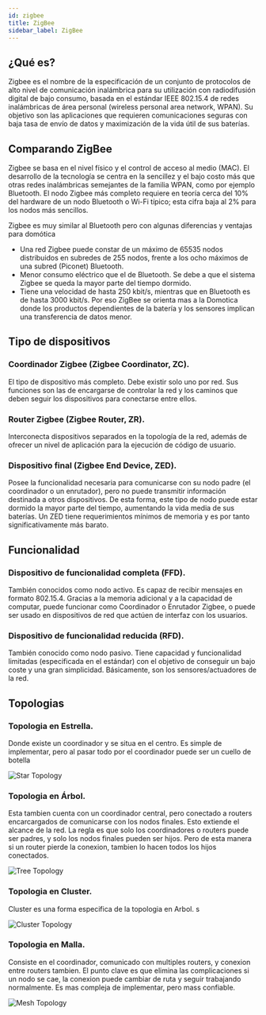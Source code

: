 ```yaml
---
id: zigbee
title: ZigBee
sidebar_label: ZigBee
---
```


## ¿Qué es?
  Zigbee es el nombre de la especificación de un conjunto de protocolos de alto nivel de comunicación inalámbrica para su utilización con radiodifusión digital de bajo consumo, basada en el estándar IEEE 802.15.4 de redes inalámbricas de área personal (wireless personal area network, WPAN). Su objetivo son las aplicaciones que requieren comunicaciones seguras con baja tasa de envío de datos y maximización de la vida útil de sus baterías.

## Comparando ZigBee
  Zigbee se basa en el nivel físico y el control de acceso al medio (MAC).
  El desarrollo de la tecnología se centra en la sencillez y el bajo costo más que otras redes inalámbricas semejantes de la familia WPAN, como por ejemplo Bluetooth. El nodo Zigbee más completo requiere en teoría cerca del 10% del hardware de un nodo Bluetooth o Wi-Fi típico; esta cifra baja al 2% para los nodos más sencillos.

  Zigbee es muy similar al Bluetooth pero con algunas diferencias y ventajas para domótica
  
  - Una red Zigbee puede constar de un máximo de 65535 nodos distribuidos en subredes de 255 nodos, frente a los ocho máximos de una subred (Piconet) Bluetooth.
  - Menor consumo eléctrico que el de Bluetooth. Se debe a que el sistema Zigbee se queda la mayor parte del tiempo dormido.
  - Tiene una velocidad de hasta 250 kbit/s, mientras que en Bluetooth es de hasta 3000 kbit/s. Por eso ZigBee se orienta mas a la Domotica donde los productos dependientes de la batería y los sensores implican una transferencia de datos menor.


## Tipo de dispositivos
### Coordinador Zigbee (Zigbee Coordinator, ZC).
   El tipo de dispositivo más completo. Debe existir solo uno por red. Sus funciones son las de encargarse de controlar la red y los caminos que deben seguir los dispositivos para conectarse entre ellos.

### Router Zigbee (Zigbee Router, ZR).
  Interconecta dispositivos separados en la topología de la red, además de ofrecer un nivel de aplicación para la ejecución de código de usuario.

### Dispositivo final (Zigbee End Device, ZED).
  Posee la funcionalidad necesaria para comunicarse con su nodo padre (el coordinador o un enrutador), pero no puede transmitir información destinada a otros dispositivos. De esta forma, este tipo de nodo puede estar dormido la mayor parte del tiempo, aumentando la vida media de sus baterías. Un ZED tiene requerimientos mínimos de memoria y es por tanto significativamente más barato.

## Funcionalidad
### Dispositivo de funcionalidad completa (FFD).
  También conocidos como nodo activo. Es capaz de recibir mensajes en formato 802.15.4. Gracias a la memoria adicional y a la capacidad de computar, puede funcionar como Coordinador o Enrutador Zigbee, o puede ser usado en dispositivos de red que actúen de interfaz con los usuarios.

### Dispositivo de funcionalidad reducida (RFD). 
  También conocido como nodo pasivo. Tiene capacidad y funcionalidad limitadas (especificada en el estándar) con el objetivo de conseguir un bajo coste y una gran simplicidad. Básicamente, son los sensores/actuadores de la red.

## Topologias
### Topologia en Estrella.
  Donde existe un coordinador y se situa en el centro. Es simple de implementar, pero al pasar todo por el coordinador puede ser un cuello de botella

  ![Star Topology](/img/star-topology.jpg)

### Topologia en Árbol.
  Esta tambien cuenta con un coordinador central, pero conectado a routers encarcargados de comunicarse con los nodos finales. Esto extiende el alcance de la red. La regla es que solo los coordinadores o routers puede ser padres, y solo los nodos finales pueden ser hijos. Pero de esta manera si un router pierde la conexion, tambien lo hacen todos los hijos conectados.

  ![Tree Topology](/img/tree-topology.jpg)

### Topologia en Cluster.
  Cluster es una forma especifica de la topologia en Arbol.
  s

  ![Cluster Topology](/img/cluster-topology.jpg)


### Topologia en Malla.
  Consiste en el coordinador, comunicado con multiples routers, y conexion entre routers tambien. El punto clave es que elimina las complicaciones si un nodo se cae, la conexion puede cambiar de ruta y seguir trabajando normalmente. Es mas compleja de implementar, pero mass confiable.

![Mesh Topology](/img/mesh-topology.jpg)

